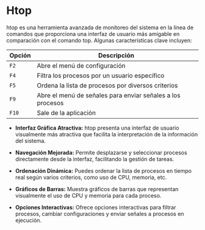 # Htop

htop es una herramienta avanzada de monitoreo del sistema en la línea de comandos que proporciona una interfaz de usuario más amigable en comparación con el comando top. Algunas características clave incluyen:



| Opción         | Descripción                                   |
| --------------- | --------------------------------------------- |
| `F2`            | Abre el menú de configuración                |
| `F4`            | Filtra los procesos por un usuario específico  |
| `F5`            | Ordena la lista de procesos por diversos criterios  |
| `F9`            | Abre el menú de señales para enviar señales a los procesos  |
| `F10`           | Sale de la aplicación                        |



- **Interfaz Gráfica Atractiva:** htop presenta una interfaz de usuario visualmente más atractiva que facilita la interpretación de la información del sistema.

- **Navegación Mejorada:** Permite desplazarse y seleccionar procesos directamente desde la interfaz, facilitando la gestión de tareas.

- **Ordenación Dinámica:** Puedes ordenar la lista de procesos en tiempo real según varios criterios, como uso de CPU, memoria, etc.

- **Gráficos de Barras:** Muestra gráficos de barras que representan visualmente el uso de CPU y memoria para cada proceso.

- **Opciones Interactivas:** Ofrece opciones interactivas para filtrar procesos, cambiar configuraciones y enviar señales a procesos en ejecución.
